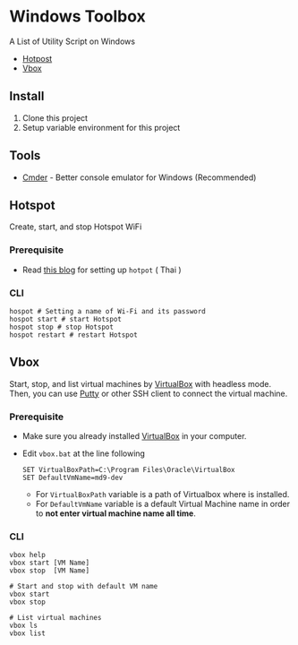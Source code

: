 # Windows Toolbox

A List of Utility Script on Windows
- [Hotpost](#hotspot)
- [Vbox](#vbox)

## Install
1. Clone this project
2. Setup variable environment for this project

## Tools
- [Cmder](http://cmder.net/) - Better console emulator for Windows (Recommended)



## Hotspot
Create, start, and stop Hotspot WiFi
### Prerequisite
- Read [this blog](http://dev.mildronize.com/th/script-for-creating-a-wifi-hotspot-without-install-wifi-hotspot-tools-th/) for setting up `hotpot` ( Thai )

### CLI
```
hospot # Setting a name of Wi-Fi and its password
hospot start # start Hotspot
hospot stop # stop Hotspot
hospot restart # restart Hotspot
```

## Vbox
Start, stop, and list virtual machines by [VirtualBox](https://www.virtualbox.org) with headless mode. Then, you can use [Putty](www.putty.org) or other SSH client to connect the virtual machine.

### Prerequisite
- Make sure you already installed [VirtualBox](https://www.virtualbox.org/wiki/Downloads) in your computer.
- Edit `vbox.bat` at the line following

  ```
  SET VirtualBoxPath=C:\Program Files\Oracle\VirtualBox
  SET DefaultVmName=md9-dev
  ```
  - For `VirtualBoxPath` variable is a path of Virtualbox where is installed.
  - For `DefaultVmName` variable is a default Virtual Machine name in order to **not enter virtual machine name all time**.

### CLI
```
vbox help
vbox start [VM Name]
vbox stop  [VM Name]

# Start and stop with default VM name
vbox start
vbox stop

# List virtual machines
vbox ls
vbox list
```
